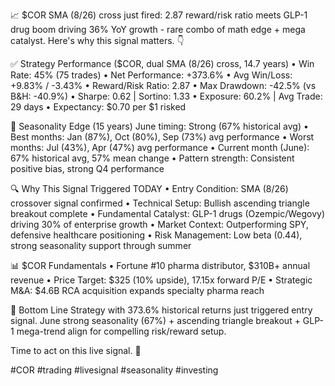 📈 $COR SMA (8/26) cross just fired: 2.87 reward/risk ratio meets GLP-1 drug boom driving 36% YoY growth - rare combo of math edge + mega catalyst.
Here's why this signal matters. 👇

✅ Strategy Performance ($COR, dual SMA (8/26) cross, 14.7 years)
• Win Rate: 45% (75 trades)
• Net Performance: +373.6%
• Avg Win/Loss: +9.83% / -3.43%
• Reward/Risk Ratio: 2.87
• Max Drawdown: -42.5% (vs B&H: -40.9%)
• Sharpe: 0.62 | Sortino: 1.33
• Exposure: 60.2% | Avg Trade: 29 days
• Expectancy: $0.70 per $1 risked

📅 Seasonality Edge (15 years)
June timing: Strong (67% historical avg)
• Best months: Jan (87%), Oct (80%), Sep (73%) avg performance
• Worst months: Jul (43%), Apr (47%) avg performance
• Current month (June): 67% historical avg, 57% mean change
• Pattern strength: Consistent positive bias, strong Q4 performance

🔍 Why This Signal Triggered TODAY
• Entry Condition: SMA (8/26) crossover signal confirmed
• Technical Setup: Bullish ascending triangle breakout complete
• Fundamental Catalyst: GLP-1 drugs (Ozempic/Wegovy) driving 30% of enterprise growth
• Market Context: Outperforming SPY, defensive healthcare positioning
• Risk Management: Low beta (0.44), strong seasonality support through summer

📊 $COR Fundamentals
• Fortune #10 pharma distributor, $310B+ annual revenue
• Price Target: $325 (10% upside), 17.15x forward P/E
• Strategic M&A: $4.6B RCA acquisition expands specialty pharma reach

📌 Bottom Line
Strategy with 373.6% historical returns just triggered entry signal. June strong seasonality (67%) + ascending triangle breakout + GLP-1 mega-trend align for compelling risk/reward setup.

Time to act on this live signal. 🎯

#COR #trading #livesignal #seasonality #investing
